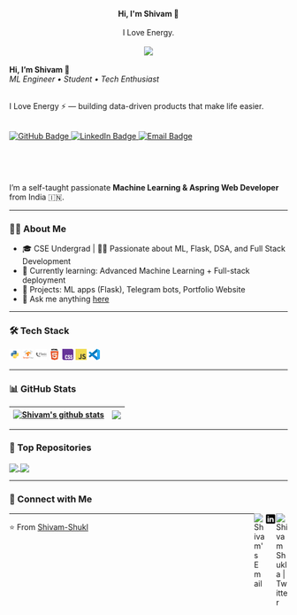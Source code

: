 <p align="center">
  <b>Hi, I'm Shivam 👋</b><br>
  <br>
  I Love Energy.<br><br>
  <a href="https://github.com/Shivam-Shukl">
    <img src="https://img.shields.io/badge/GitHub-Shivam--Shukl-blue?logo=github&style=for-the-badge" />
  </a>
</p

<p align="center">

  <strong>Hi, I’m Shivam 👋</strong><br/>
  <em>ML Engineer • Student • Tech Enthusiast</em><br/>&nbsp;<br/>

  I Love Energy ⚡ — building data-driven products that make life easier.<br/>&nbsp;<br/>

  <!-- Badges -->
  <a href="https://github.com/Shivam-Shukl">
    <img src="https://img.shields.io/badge/GitHub-Shivam--Shukl-181717?logo=github&style=for-the-badge" alt="GitHub Badge"/>
  </a>
  <a href="https://www.linkedin.com/in/your-profile">
    <img src="https://img.shields.io/badge/LinkedIn-Connect-0A66C2?logo=linkedin&logoColor=white&style=for-the-badge" alt="LinkedIn Badge"/>
  </a>
  <a href="mailto:yourmail@gmail.com">
    <img src="https://img.shields.io/badge/Email-Say%20Hi-D14836?logo=gmail&logoColor=white&style=for-the-badge" alt="Email Badge"/>
  </a>

</p>

&nbsp;


<br />

I’m a self-taught passionate **Machine Learning & Aspring Web Developer** from India 🇮🇳.

---

### 👨‍💻 About Me

- 🎓 CSE Undergrad | 👨‍💻 Passionate about ML, Flask, DSA, and Full Stack Development
- 🧠 Currently learning: Advanced Machine Learning + Full-stack deployment
- 🚀 Projects: ML apps (Flask), Telegram bots, Portfolio Website
- 💬 Ask me anything [here](https://github.com/Shivam-Shukl/Shivam-Shukl/issues)

---

### 🛠 Tech Stack

<code><img height="20" alt="python" src="https://raw.githubusercontent.com/github/explore/master/topics/python/python.png"></code>
<code><img height="20" alt="tensorflow" src="https://raw.githubusercontent.com/github/explore/master/topics/tensorflow/tensorflow.png"></code>
<code><img height="20" alt="flask" src="https://raw.githubusercontent.com/github/explore/master/topics/flask/flask.png"></code>
<code><img height="20" alt="html" src="https://raw.githubusercontent.com/github/explore/master/topics/html/html.png"></code>
<code><img height="20" alt="css" src="https://raw.githubusercontent.com/github/explore/master/topics/css/css.png"></code>
<code><img height="20" alt="javascript" src="https://raw.githubusercontent.com/github/explore/master/topics/javascript/javascript.png"></code>
<code><img height="20" alt="vscode" src="https://raw.githubusercontent.com/github/explore/master/topics/visual-studio-code/visual-studio-code.png"></code>

---

### 📊 GitHub Stats

| <a href="https://github.com/Shivam-Shukl"><img align="center" src="https://github-readme-stats.vercel.app/api?username=Shivam-Shukl&show_icons=true&include_all_commits=true&theme=buefy&hide_border=true" alt="Shivam's github stats" /></a> | <a href="https://github.com/Shivam-Shukl"><img align="center" src="https://github-readme-stats.vercel.app/api/top-langs/?username=Shivam-Shukl&layout=compact&theme=buefy&hide_border=true" /></a> |
| ------------- | ------------- |

---

### 📌 Top Repositories

<a href="https://github.com/Shivam-Shukl/news-fake-genuine-detector">
  <img align="center" src="https://github-readme-stats.vercel.app/api/pin/?username=Shivam-Shukl&repo=news-fake-genuine-detector&theme=buefy" />
</a>
<a href="https://github.com/Shivam-Shukl/potato-disease-classification">
  <img align="center" src="https://github-readme-stats.vercel.app/api/pin/?username=Shivam-Shukl&repo=potato-disease-classification&theme=buefy" />
</a>

---

### 🔗 Connect with Me

<a href="https://twitter.com/yourhandle">
  <img align="right" alt="Shivam Shukla | Twitter" width="21px" src="https://raw.githubusercontent.com/anuraghazra/anuraghazra/master/assets/twitter.svg" />
</a>
<a href="https://www.linkedin.com/in/your-profile">
  <img align="right" alt="Shivam Shukla | LinkedIn" width="20px" src="https://raw.githubusercontent.com/simple-icons/simple-icons/develop/icons/linkedin.svg" />
</a>
<a href="mailto:yourmail@gmail.com">
  <img align="right" alt="Shivam's Email" width="20px" src="https://raw.githubusercontent.com/simple-icons/simple-icons/develop/icons/gmail.svg" />
</a>

---

⭐️ From [Shivam-Shukl](https://github.com/Shivam-Shukl)
